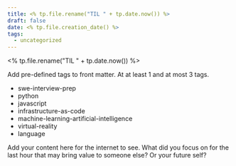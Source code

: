 ```yaml
---
title: <% tp.file.rename("TIL " + tp.date.now()) %>
draft: false
date: <% tp.file.creation_date() %>
tags:
  - uncategorized
---
```

<% tp.file.rename("TIL " + tp.date.now()) %>

Add pre-defined tags to front matter. At at least 1 and at most 3 tags.
- swe-interview-prep
- python
- javascript
- infrastructure-as-code
- machine-learning-artificial-intelligence
- virtual-reality
- language

Add your content here for the internet to see.
What did you focus on for the last hour that may bring value to someone else? Or your future self?



